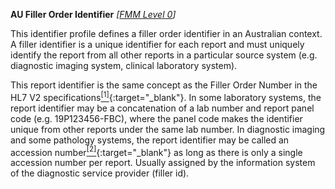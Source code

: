 **AU Filler Order Identifier**  *[[FMM Level 0](guidance.html)]*

This identifier profile defines a filler order identifier in an Australian context. A filler identifier is a unique identifier for each report and must uniquely identify the report from all other reports in a particular source system (e.g. diagnostic imaging system, clinical laboratory system).

This report identifier is the same concept as the Filler Order Number in the HL7 V2 specifications[<sup>[1]</sup>](https://confluence.hl7australia.com/display/OOADRM20181/5+Observation+Ordering#id-5ObservationOrdering-5.4.1.3ORC-3Fillerordernumber(EI)00217){:target="_blank"}. In some laboratory systems, the report identifier may be a concatenation of a lab number and report panel code (e.g. 19P123456-FBC), where the panel code makes the identifier unique from other reports under the same lab number. In diagnostic imaging and some pathology systems, the report identifier may be called an accession number[<sup>[2]</sup>](http://ns.electronichealth.net.au/id/hpio-scoped/accessionnumber/1.0/index.html){:target="_blank"} as long as there is only a single accession number per report. Usually assigned by the information system of the diagnostic service provider (filler id).